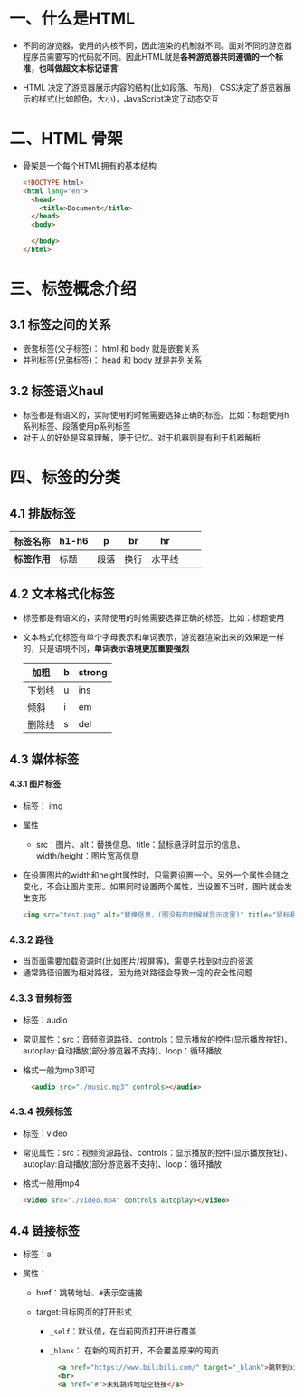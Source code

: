# 一、什么是HTML

- 不同的游览器，使用的内核不同，因此渲染的机制就不同。面对不同的游览器程序员需要写的代码就不同。因此HTML就是**各种游览器共同遵循的一个标准，也叫做超文本标记语言**

- HTML 决定了游览器展示内容的结构(比如段落、布局)，CSS决定了游览器展示的样式(比如颜色，大小)，JavaScript决定了动态交互

# 二、HTML 骨架

- 骨架是一个每个HTML拥有的基本结构

  ```html
  <!DOCTYPE html>
  <html lang="en">
    <head>
      <title>Document</title>
    </head>
    <body>
  
    </body>
  </html>
  ```

# 三、标签概念介绍

## 3.1 标签之间的关系

- 嵌套标签(父子标签)： html 和 body 就是嵌套关系
- 并列标签(兄弟标签)： head 和 body 就是并列关系

## 3.2 标签语义haul

- 标签都是有语义的，实际使用的时候需要选择正确的标签。比如：标题使用h系列标签、段落使用p系列标签
- 对于人的好处是容易理解，便于记忆。对于机器则是有利于机器解析

# 四、标签的分类

## 4.1 排版标签

| 标签名称     | h1-h6 | p    | br   | hr     |      |      |
| ------------ | ----- | ---- | ---- | ------ | ---- | ---- |
| **标签作用** | 标题  | 段落 | 换行 | 水平线 |      |      |

## 4.2 文本格式化标签

- 标签都是有语义的，实际使用的时候需要选择正确的标签。比如：标题使用

- 文本格式化标签有单个字母表示和单词表示，游览器渲染出来的效果是一样的，只是语境不同，**单词表示语境更加重要强烈**

  | 加粗   | b    | strong |
  | ------ | ---- | ------ |
  | 下划线 | u    | ins    |
  | 倾斜   | i    | em     |
  | 删除线 | s    | del    |

## 4.3 媒体标签

#### 4.3.1 图片标签

- 标签： img
- 属性
  - src：图片、alt：替换信息、title：鼠标悬浮时显示的信息、width/height：图片宽高信息

- 在设置图片的width和height属性时，只需要设置一个。另外一个属性会随之变化，不会让图片变形。如果同时设置两个属性，当设置不当时，图片就会发生变形

  ```html
  <img src="test.png" alt="替换信息，(图没有的时候就显示这里)" title="鼠标悬浮图片上显示的信息" width="1000">
  ```

### 4.3.2 路径

- 当页面需要加载资源时(比如图片/视屏等)，需要先找到对应的资源
- 通常路径设置为相对路径，因为绝对路径会导致一定的安全性问题

### 4.3.3 音频标签

- 标签：audio

- 常见属性：src：音频资源路径、controls：显示播放的控件(显示播放按钮)、autoplay:自动播放(部分游览器不支持)、loop：循环播放

- 格式一般为mp3即可

  ```html
    <audio src="./music.mp3" controls></audio>
  ```

  

### 4.3.4 视频标签

- 标签：video

- 常见属性：src：视频资源路径、controls：显示播放的控件(显示播放按钮)、autoplay:自动播放(部分游览器不支持)、loop：循环播放

- 格式一般用mp4 

  ```html
  <video src="./video.mp4" controls autoplay></video>
  ```

## 4.4 链接标签	

- 标签：a

- 属性：

  - href：跳转地址、`#`表示空链接

  - target:目标网页的打开形式

    - `_self`：默认值，在当前网页打开进行覆盖

    - `_blank`： 在新的网页打开，不会覆盖原来的网页

      ```html
        <a href="https://www.bilibili.com/" target="_blank">跳转到bilibil</a>
        <br>
        <a href="#">未知跳转地址空链接</a>
      ```

      



